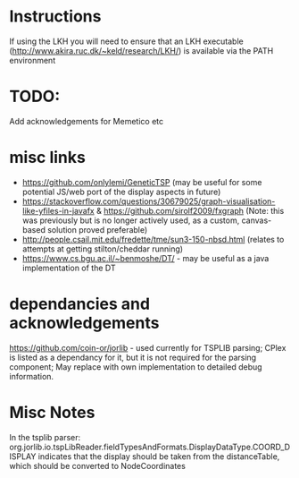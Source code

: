 # Instructions

If using the LKH you will need to ensure that an LKH executable (http://www.akira.ruc.dk/~keld/research/LKH/) is available via the PATH environment

# TODO:
Add acknowledgements for Memetico etc

# misc links
- https://github.com/onlylemi/GeneticTSP (may be useful for some potential JS/web port of the display aspects in future)
- https://stackoverflow.com/questions/30679025/graph-visualisation-like-yfiles-in-javafx & https://github.com/sirolf2009/fxgraph (Note: this was previously but is no longer actively used, as a custom, canvas-based solution proved preferable)
- http://people.csail.mit.edu/fredette/tme/sun3-150-nbsd.html (relates to attempts at getting stilton/cheddar running)
- https://www.cs.bgu.ac.il/~benmoshe/DT/ - may be useful as a java implementation of the DT
# dependancies and acknowledgements
https://github.com/coin-or/jorlib - used currently for TSPLIB parsing; CPlex is listed as a dependancy for it, but it is not required for the parsing component; May replace with own implementation to detailed debug information.


# Misc Notes
In the tsplib parser: org.jorlib.io.tspLibReader.fieldTypesAndFormats.DisplayDataType.COORD_DISPLAY indicates that the display should be taken from the distanceTable, which should be converted to NodeCoordinates